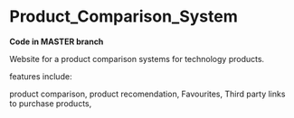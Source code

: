 # Product_Comparison_System
**Code in MASTER branch**

Website for a product comparison systems for technology products.

features include:

product comparison,
product recomendation,
Favourites,
Third party links to purchase products,

